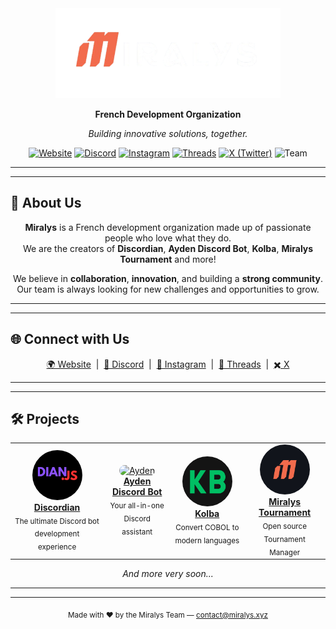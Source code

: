 

<div align="center">
	<img src="./miralys2.png" alt="Miralys Logo" width="360"/>
	<p><b>French Development Organization</b></p>
	<p><i>Building innovative solutions, together.</i></p>
	<p>
		<a href="https://miralys.xyz/"><img src="https://img.shields.io/badge/Website-miralys.xyz-blue?style=for-the-badge&logo=google-chrome" alt="Website"/></a>
		<a href="https://discord.gg/ZvPfX4XuKJ"><img src="https://img.shields.io/discord/1123307765599838309?color=5865F2&label=Discord&logo=discord&logoColor=white&style=for-the-badge" alt="Discord"/></a>
		<a href="https://www.instagram.com/miralysproject/"><img src="https://img.shields.io/badge/Instagram-@miralysproject-E4405F?style=for-the-badge&logo=instagram&logoColor=white" alt="Instagram"/></a>
		<a href="https://www.threads.com/@miralysproject"><img src="https://img.shields.io/badge/Threads-@miralysproject-000000?style=for-the-badge&logo=threads&logoColor=white" alt="Threads"/></a>
		<a href="https://x.com/miralysproject"><img src="https://img.shields.io/badge/X-@miralysproject-1DA1F2?style=for-the-badge&logo=x&logoColor=white" alt="X (Twitter)"/></a>
		<img src="https://img.shields.io/badge/Team-Passionate%20Devs-orange?style=for-the-badge" alt="Team"/>
	</p>
</div>

---


---

<h2>🚀 About Us</h2>

<p align="center">
	<b>Miralys</b> is a French development organization made up of passionate people who love what they do.<br>
	We are the creators of <b>Discordian</b>, <b>Ayden Discord Bot</b>, <b>Kolba</b>, <b>Miralys Tournament</b> and more!
</p>
<p align="center">
	We believe in <b>collaboration</b>, <b>innovation</b>, and building a <b>strong community</b>.<br>
	Our team is always looking for new challenges and opportunities to grow.
</p>

---


---

<h2>🌐 Connect with Us</h2>

<p align="center">
	<a href="https://miralys.xyz/">🌍 Website</a> &nbsp;|&nbsp;
	<a href="https://discord.gg/ZvPfX4XuKJ">💭 Discord</a> &nbsp;|&nbsp;
	<a href="https://www.instagram.com/miralysproject/">📸 Instagram</a> &nbsp;|&nbsp;
	<a href="https://www.threads.com/@miralysproject">🧵 Threads</a> &nbsp;|&nbsp;
	<a href="https://x.com/miralysproject">✖️ X</a>
</p>


---


---

<h2>🛠️ Projects</h2>

<table align="center">
	<tr>
		<td align="center">
			<a href="https://github.com/Miralys-Project/Discordian">
				<img src="./DIAN.png" width="80" alt="Discordian" style="border-radius: 100px;"/><br>
				<b>Discordian</b>
			</a>
			<br><sub>The ultimate Discord bot development experience</sub>
		</td>
		<td align="center">
			<a href="https://ayden.miralys.xyz">
				<img src="https://ayden.miralys.xyz/icon-ayden.png" width="80" alt="Ayden" style="border-radius: 100px;"/><br>
				<b>Ayden Discord Bot</b>
			</a>
			<br><sub>Your all-in-one Discord assistant</sub>
		</td>
		<td align="center">
			<a href="https://www.github.com/Miralys-Project/Kolba">
				<img src="./KB.png" width="80" alt="Kolba" style="border-radius: 100px;"/><br>
				<b>Kolba</b>
			</a>
			<br><sub>Convert COBOL to modern languages</sub>
		</td>
		<td align="center">
			<a href="https://github.com/Miralys-Project/Miralys-Tournament">
				<img src="./miralys.png" width="80" alt="Miralys Tournament" style="border-radius: 100px;"/><br>
				<b>Miralys Tournament</b>
			</a>
			<br><sub>Open source Tournament Manager</sub>
		</td>
	</tr>
</table>
<p align="center"><i>And more very soon...</i></p>

---


---

<div align="center">
	<sub>Made with ❤️ by the Miralys Team — <a href="mailto:contact@miralys.xyz">contact@miralys.xyz</a></sub>
</div>
